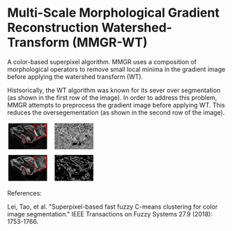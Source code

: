 # Multi-Scale Morphological Gradient Reconstruction Watershed-Transform (MMGR-WT)
A color-based superpixel algorithm. MMGR uses a composition of morphological operators to remove small local minima in the gradient image before applying the watershed transform (WT).

Histsorically, the WT algorithm was known for its sever over segmentation (as shown in the first row of the image). In order to address this problem, MMGR attempts to preprocess the gradient image before applying WT. This reduces the oversegementation (as shown in the second row of the image).

<p float="left">
  <img src="/comparison.png" width="200" />
</p>

References:

Lei, Tao, et al. "Superpixel-based fast fuzzy C-means clustering for color image segmentation." IEEE Transactions on Fuzzy Systems 27.9 (2018): 1753-1766.
